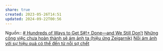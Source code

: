 ```yaml
---
share: true
created: 2023-05-26T14:51
updated: 2024-09-22T00:56
---
```

Nguồn:: [# Hundreds of Ways to Get S#!+ Done—and We Still Don’t](https://www.wired.com/story/to-do-apps-failed-productivity-tools/)
[Những công việc chưa hoàn thành sẽ ám ảnh ta (hiệu ứng Zeigarnik)](./Nh%E1%BB%AFng%20c%C3%B4ng%20vi%E1%BB%87c%20ch%C6%B0a%20ho%C3%A0n%20th%C3%A0nh%20s%E1%BA%BD%20%C3%A1m%20%E1%BA%A3nh%20ta%20(hi%E1%BB%87u%20%E1%BB%A9ng%20Zeigarnik).md)
[Nỗi ám ảnh với sự hiệu quả có thể đến từ nỗi sợ chết](./N%E1%BB%97i%20%C3%A1m%20%E1%BA%A3nh%20v%E1%BB%9Bi%20s%E1%BB%B1%20hi%E1%BB%87u%20qu%E1%BA%A3%20c%C3%B3%20th%E1%BB%83%20%C4%91%E1%BA%BFn%20t%E1%BB%AB%20n%E1%BB%97i%20s%E1%BB%A3%20ch%E1%BA%BFt.md)
